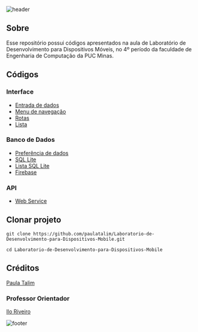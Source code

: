 ![header](https://capsule-render.vercel.app/api?type=waving&color=0000ff&fontColor=ffffff&height=220&section=header&text=Laboratório%20de%20Desenvolvimento%20para%20Dispositivos%20Móveis&fontSize=25&animation=fadeIn&fontAlignY=38)

## Sobre

Esse repositório possui códigos apresentados na aula de Laboratório de Desenvolvimento para Dispositivos Móveis, no 4º período da faculdade de Engenharia de Computação da PUC Minas.

## Códigos

### Interface

- [Entrada de dados](./exemplos/interface_app2/)
- [Menu de navegação](./exemplos/navegacao_telas_app/)
- [Rotas](./exemplos/nomeando_rotas/)
- [Lista](./exemplos/list/)

### Banco de Dados

- [Preferência de dados](./exemplos/preferencia_dados/)
- [SQL Lite](./exemplos/sqlite/)
- [Lista SQL Lite](./exemplos/list_sqlite/)
- [Firebase](./exemplos/firebase/)

### API

- [Web Service](./exemplos/web_service/)

## Clonar projeto

```
git clone https://github.com/paulatalim/Laboratorio-de-Desenvolvimento-para-Dispositivos-Mobile.git
```
```
cd Laboratorio-de-Desenvolvimento-para-Dispositivos-Mobile
```

## Créditos

[Paula Talim](https://www.linkedin.com/in/paulatalim/)

### Professor Orientador

[Ilo Riveiro](https://www.linkedin.com/in/ilorivero/)

![footer](https://capsule-render.vercel.app/api?type=waving&color=0000ff&fontColor=ffffff&height=150&section=footer&animation=fadeIn)
